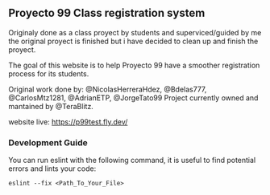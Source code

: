 ## Proyecto 99 Class registration system 

Originaly done as a class proyect by students and superviced/guided by me the original proyect is finished but i have decided to clean up and finish the proyect. 

The goal of this website is to help Proyecto 99 have a smoother registration process for its students.

Original work done by: @NicolasHerreraHdez, @Bdelas777, @CarlosMtz1281, @AdrianETP, @JorgeTato99
Project currently owned and mantained by @TeraBlitz.

website live: https://p99test.fly.dev/

### Development Guide

You can run eslint with the following command, it is useful to find potential errors and lints your code:

`eslint --fix <Path_To_Your_File>`